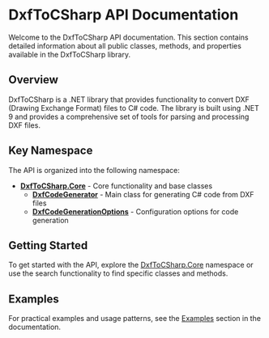 # DxfToCSharp API Documentation

Welcome to the DxfToCSharp API documentation. This section contains detailed information about all public classes, methods, and properties available in the DxfToCSharp library.

## Overview

DxfToCSharp is a .NET library that provides functionality to convert DXF (Drawing Exchange Format) files to C# code. The library is built using .NET 9 and provides a comprehensive set of tools for parsing and processing DXF files.

## Key Namespace

The API is organized into the following namespace:

- **[DxfToCSharp.Core](DxfToCSharp.Core.html)** - Core functionality and base classes
  - **[DxfCodeGenerator](DxfToCSharp.Core.DxfCodeGenerator.html)** - Main class for generating C# code from DXF files
  - **[DxfCodeGenerationOptions](DxfToCSharp.Core.DxfCodeGenerationOptions.html)** - Configuration options for code generation

## Getting Started

To get started with the API, explore the [DxfToCSharp.Core](DxfToCSharp.Core.html) namespace or use the search functionality to find specific classes and methods.

## Examples

For practical examples and usage patterns, see the [Examples](../docs/examples.html) section in the documentation.